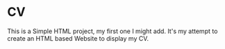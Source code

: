 # CV
This is a Simple HTML project, my first one I might add. It's my attempt to create an HTML based Website to display my CV.
